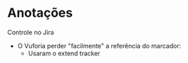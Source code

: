 # Anotações

Controle no Jira

- O Vuforia perder "facilmente" a referência do marcador:
  - Usaram o extend tracker
